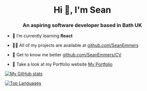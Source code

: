 <h1 align="center">Hi 👋, I'm Sean</h1>
<h3 align="center">An aspiring software developer based in Bath UK</h3>

- 🌱 I’m currently learning **React**

- 👨‍💻 All of my projects are available at [github.com/SeanEmmers](https://github.com/SeanEmmers?tab=repositories)

- 📄 Get to know me better [github.com/SeanEmmers/CV](https://github.com/SeanEmmers/CV)

- 💼 Take a look at my Portfolio website [My Portfolio](https://portfolio-cyan-two-78.vercel.app/)

[![My GitHub stats](https://github-readme-stats.vercel.app/api?username=SeanEmmers&count_private=true&theme=onedark)](https://github.com/SeanEmmers/github-readme-stats)

[![Top Languages](https://github-readme-stats.vercel.app/api/top-langs/?username=SeanEmmers&layout=compact&theme=onedark)](https://github.com/SeanEmmers/github-readme-stats)



<!--
**SeanEmmers/SeanEmmers** is a ✨ _special_ ✨ repository because its `README.md` (this file) appears on your GitHub profile.

Here are some ideas to get you started:

- 🔭 I’m currently working on ...
- 🌱 I’m currently learning ...
- 👯 I’m looking to collaborate on ...
- 🤔 I’m looking for help with ...
- 💬 Ask me about ...
- 📫 How to reach me: ...
- 😄 Pronouns: ...
- ⚡ Fun fact: ...
-->
